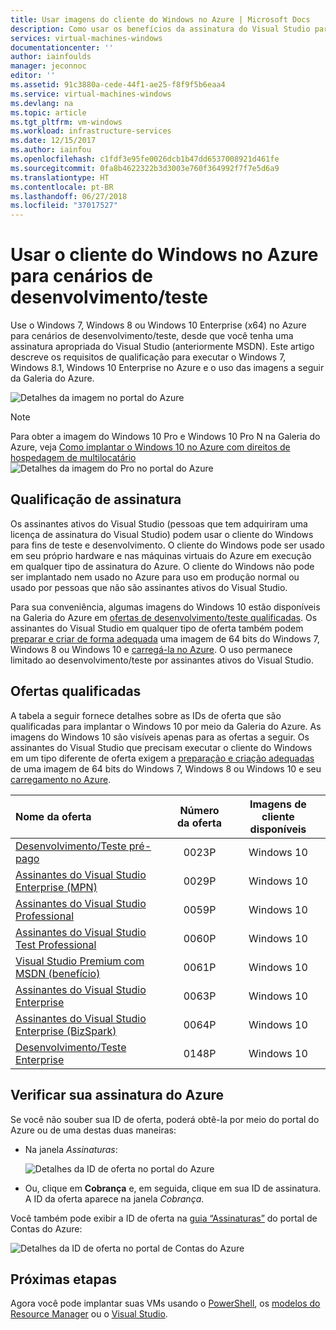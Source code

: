 ```yaml
---
title: Usar imagens do cliente do Windows no Azure | Microsoft Docs
description: Como usar os benefícios da assinatura do Visual Studio para implantar o Windows 7, Windows 8 ou Windows 10 no Azure em cenários de desenvolvimento/teste
services: virtual-machines-windows
documentationcenter: ''
author: iainfoulds
manager: jeconnoc
editor: ''
ms.assetid: 91c3880a-cede-44f1-ae25-f8f9f5b6eaa4
ms.service: virtual-machines-windows
ms.devlang: na
ms.topic: article
ms.tgt_pltfrm: vm-windows
ms.workload: infrastructure-services
ms.date: 12/15/2017
ms.author: iainfou
ms.openlocfilehash: c1fdf3e95fe0026dcb1b47dd6537008921d461fe
ms.sourcegitcommit: 0fa8b4622322b3d3003e760f364992f7f7e5d6a9
ms.translationtype: HT
ms.contentlocale: pt-BR
ms.lasthandoff: 06/27/2018
ms.locfileid: "37017527"
---
```

# <a name="use-windows-client-in-azure-for-devtest-scenarios"></a>Usar o cliente do Windows no Azure para cenários de desenvolvimento/teste
Use o Windows 7, Windows 8 ou Windows 10 Enterprise (x64) no Azure para cenários de desenvolvimento/teste, desde que você tenha uma assinatura apropriada do Visual Studio (anteriormente MSDN). Este artigo descreve os requisitos de qualificação para executar o Windows 7, Windows 8.1, Windows 10 Enterprise no Azure e o uso das imagens a seguir da Galeria do Azure.

![Detalhes da imagem no portal do Azure](./media/client-images/windows-client-msdn-images.png) 

> [!NOTE]
> Para obter a imagem do Windows 10 Pro e Windows 10 Pro N na Galeria do Azure, veja [Como implantar o Windows 10 no Azure com direitos de hospedagem de multilocatário](windows-desktop-multitenant-hosting-deployment.md)
>![Detalhes da imagem do Pro no portal do Azure](./media/client-images/windows-client-pro-images.png) 
>

## <a name="subscription-eligibility"></a>Qualificação de assinatura
Os assinantes ativos do Visual Studio (pessoas que tem adquiriram uma licença de assinatura do Visual Studio) podem usar o cliente do Windows para fins de teste e desenvolvimento. O cliente do Windows pode ser usado em seu próprio hardware e nas máquinas virtuais do Azure em execução em qualquer tipo de assinatura do Azure. O cliente do Windows não pode ser implantado nem usado no Azure para uso em produção normal ou usado por pessoas que não são assinantes ativos do Visual Studio.

Para sua conveniência, algumas imagens do Windows 10 estão disponíveis na Galeria do Azure em [ofertas de desenvolvimento/teste qualificadas](#eligible-offers). Os assinantes do Visual Studio em qualquer tipo de oferta também podem [preparar e criar de forma adequada](prepare-for-upload-vhd-image.md) uma imagem de 64 bits do Windows 7, Windows 8 ou Windows 10 e [carregá-la no Azure](upload-generalized-managed.md). O uso permanece limitado ao desenvolvimento/teste por assinantes ativos do Visual Studio.

## <a name="eligible-offers"></a>Ofertas qualificadas
A tabela a seguir fornece detalhes sobre as IDs de oferta que são qualificadas para implantar o Windows 10 por meio da Galeria do Azure. As imagens do Windows 10 são visíveis apenas para as ofertas a seguir. Os assinantes do Visual Studio que precisam executar o cliente do Windows em um tipo diferente de oferta exigem a [preparação e criação adequadas](prepare-for-upload-vhd-image.md) de uma imagem de 64 bits do Windows 7, Windows 8 ou Windows 10 e seu [carregamento no Azure](upload-generalized-managed.md).

| Nome da oferta | Número da oferta | Imagens de cliente disponíveis |
|:--- |:---:|:---:|
| [Desenvolvimento/Teste pré-pago](https://azure.microsoft.com/offers/ms-azr-0023p/) |0023P |Windows 10 |
| [Assinantes do Visual Studio Enterprise (MPN)](https://azure.microsoft.com/offers/ms-azr-0029p/) |0029P |Windows 10 |
| [Assinantes do Visual Studio Professional](https://azure.microsoft.com/offers/ms-azr-0059p/) |0059P |Windows 10 |
| [Assinantes do Visual Studio Test Professional](https://azure.microsoft.com/offers/ms-azr-0060p/) |0060P |Windows 10 |
| [Visual Studio Premium com MSDN (benefício)](https://azure.microsoft.com/offers/ms-azr-0061p/) |0061P |Windows 10 |
| [Assinantes do Visual Studio Enterprise](https://azure.microsoft.com/offers/ms-azr-0063p/) |0063P |Windows 10 |
| [Assinantes do Visual Studio Enterprise (BizSpark)](https://azure.microsoft.com/offers/ms-azr-0064p/) |0064P |Windows 10 |
| [Desenvolvimento/Teste Enterprise](https://azure.microsoft.com/en-us/offers/ms-azr-0148p/) |0148P |Windows 10 |

## <a name="check-your-azure-subscription"></a>Verificar sua assinatura do Azure
Se você não souber sua ID de oferta, poderá obtê-la por meio do portal do Azure ou de uma destas duas maneiras:  

- Na janela *Assinaturas*:

  ![Detalhes da ID de oferta no portal do Azure](./media/client-images/offer-id-azure-portal.png) 

- Ou, clique em **Cobrança** e, em seguida, clique em sua ID de assinatura. A ID da oferta aparece na janela *Cobrança*.

Você também pode exibir a ID de oferta na [guia “Assinaturas”](http://account.windowsazure.com/Subscriptions) do portal de Contas do Azure:

![Detalhes da ID de oferta no portal de Contas do Azure](./media/client-images/offer-id-azure-account-portal.png) 

## <a name="next-steps"></a>Próximas etapas
Agora você pode implantar suas VMs usando o [PowerShell](quick-create-powershell.md), os [modelos do Resource Manager](ps-template.md) ou o [Visual Studio](../../vs-azure-tools-resource-groups-deployment-projects-create-deploy.md).

